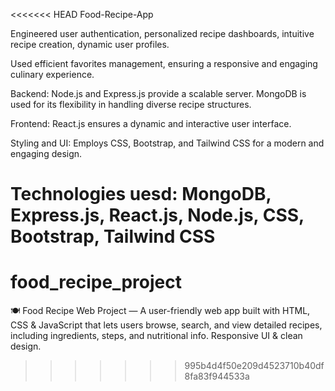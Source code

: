 <<<<<<< HEAD
 Food-Recipe-App
 
Engineered user authentication, personalized recipe dashboards, intuitive recipe creation, dynamic user profiles.
 
Used efficient favorites management, ensuring a responsive and engaging culinary experience.

Backend: Node.js and Express.js provide a scalable server. MongoDB is used for its flexibility in handling diverse recipe structures.

Frontend: React.js ensures a dynamic and interactive user interface.

Styling and UI: Employs CSS, Bootstrap, and Tailwind CSS for a modern and engaging design.

Technologies uesd: MongoDB, Express.js, React.js, Node.js, CSS, Bootstrap, Tailwind CSS
=======
# food_recipe_project
🍽️ Food Recipe Web Project — A user-friendly web app built with HTML, CSS &amp; JavaScript that lets users browse, search, and view detailed recipes, including ingredients, steps, and nutritional info. Responsive UI &amp; clean design.
>>>>>>> 995b4d4f50e209d4523710b40df8fa83f944533a
